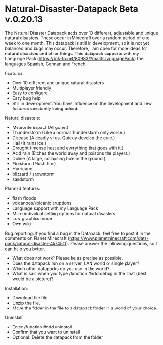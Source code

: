 # Natural-Disaster-Datapack Beta v.0.20.13

The Natural Disaster Datapack adds over 10 different, adjustable and unique natural disasters. These occur in Minecraft over a random period of
one week to one month.
This datapack is still in development, so it is not yet balanced and bugs may occur. Therefore, I am open for more ideas for natural disasters
and other things.
This datapack supports with my Language Pack (https://link-to.net/80983/2mal3sLanguagePack) the languages Spanish, German and French.


Features:
  - Over 10 different and unique natural disasters
  - Multiplayer friendly
  - Easy to configure
  - Easy bug help
  - Still in development. You have influence on the development and new features constantly being added.


Natural disasters:
  - Meteorite impact (All gone.)
  - Thunderstorm (Like a normal thunderstorm only worse.)
  - Disease (A deadly virus. Quickly develop the cure.)
  - Hail (It rains ice.)
  - Drought (Intense heat and everything that goes with it.)
  - Acid rain (Etches the world away and poisons the players.)
  - Doline (A large, collapsing hole in the ground.)
  - Firestorm (Much fire.)
  - Hurricane
  - blizzard / snowstorm
  - sandstorm


Planned features:
  - flash floods
  - volcanoes/volcanic eruptions
  - Language support with my Language Pack
  - More individual setting options for natural disasters
  - Low graphics mode
  - Own wiki


Bug reporting:
  If you find a bug in the Datapack, feel free to post it in the comments on Planet Minecraft
  (https://www.planetminecraft.com/data-pack/natural-disaster-4574511). Please answer the following questions, so I can help you better.

  - What does not work? Please be as precise as possible.
  - Does the datapack run on a server, LAN world or single player?
  - Which other datapacks do you use in the world?
  - What is said when you type /function #ndd:debug in the chat (best would be a picture)?


 Installation:
  - Download the file.
  - Unzip the file.
  - Move the folder in the file to a datapack folder in a world of your choice.


Uninstall:
  - Enter /function #ndd:uninstall
  - Confirm that you want to uninstall
  - Optional: Delete the datapack from the folder

